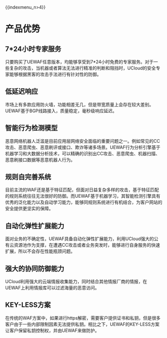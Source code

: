 {{indexmenu_n>4}}

# 产品优势

## 7*24小时专家服务

只要购买了UEWAF任意版本，均能够享受到7\*24小时免费的专家服务。对于一些复杂的攻击，当机器或者算法无法进行精准的判断和阻挡时，UCloud的安全专家能够根据黑客的攻击手法进行有针对性的防御。

## 低延迟响应

市场上有多款应用防火墙，功能相差无几，但是带宽质量上会存在较大差别。UEWAF基于BGP线路接入，质量稳定，毫秒级响应延迟。

## 智能行为检测模型

恶意网络机器人泛滥是目前应用层网络安全面临的重要问题之一。例如常见的CC攻击、恶意爬虫、恶意刷评或接口、欺诈等诸多场景。UEWAF行为分析引擎基于机器学习和大数据分析技术，可以精确的识别出CC攻击、恶意爬虫、机器扫描、恶意刷接口数据等恶意机器人行为。

## 规则自完善系统

目前主流的WAF还是基于特征匹配，但面对日益复杂多样的攻击，基于特征匹配的规则系统往往无法很好的防御。而UEWAF基于机器学习，其智能检测引擎具有优秀的泛化能力以及自动学习能力，能够同规则系统进行有机结合，为客户网站的安全提供更坚实的保障。

## 自动化弹性扩展能力

面对业务的不确定性，UEWAF具备自动化弹性扩展能力，利用UCloud强大的公有云资源池作为支撑，在遭遇CC攻击或者业务突发时，能够进行自身服务的快速扩展，所以不会存在性能瓶颈问题。

## 强大的协同防御能力

UCloud利用强大的云端情报收集能力，同时结合其他情报厂商的情报，在UEWAF上利用情报库可以过滤海量的恶意访问。

## KEY-LESS方案

在传统的WAF方案中，如果进行https解密，需要客户提供证书和私钥，但是很多客户由于一些内部限制因素无法提供私钥。相比之下，UEWAF的KEY-LESS方案让客户保留私钥控制权，并由UEWAF来做防护。
